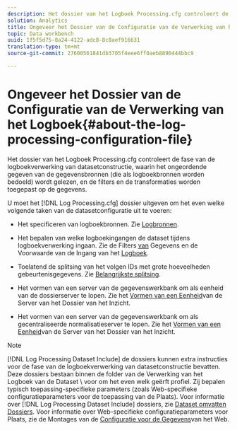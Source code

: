```yaml
---
description: Het dossier van het Logboek Processing.cfg controleert de fase van de logboekverwerking van datasetconstructie, waarin het ongeordende gegeven van de gegevensbronnen (die als logboekbronnen worden bedoeld) wordt gelezen, en de filters en de transformaties worden toegepast op de gegevens.
solution: Analytics
title: Ongeveer het Dossier van de Configuratie van de Verwerking van het Logboek
topic: Data workbench
uuid: 1f5f5d75-8a24-4122-adc8-8c8aef916631
translation-type: tm+mt
source-git-commit: 27600561841db3705f4eee6ff0aeb8890444bbc9

---
```



# Ongeveer het Dossier van de Configuratie van de Verwerking van het Logboek{#about-the-log-processing-configuration-file}

Het dossier van het Logboek Processing.cfg controleert de fase van de logboekverwerking van datasetconstructie, waarin het ongeordende gegeven van de gegevensbronnen (die als logboekbronnen worden bedoeld) wordt gelezen, en de filters en de transformaties worden toegepast op de gegevens.

U moet het [!DNL Log Processing.cfg] dossier uitgeven om het even welke volgende taken van de datasetconfiguratie uit te voeren:

* Het specificeren van logboekbronnen. Zie [Logbronnen](../../../home/c-dataset-const-proc/c-log-proc-config-file/c-log-sources.md).
* Het bepalen van welke logboekingangen de dataset tijdens logboekverwerking ingaan. Zie de Filters [van](../../../home/c-dataset-const-proc/c-log-proc-config-file/c-info-log-proc-param.md) Gegevens en de Voorwaarde van de Ingang van het [Logboek](../../../home/c-dataset-const-proc/c-log-proc-config-file/c-info-log-proc-param.md).

* Toelatend de splitsing van het volgen IDs met grote hoeveelheden gebeurtenisgegevens. Zie [Belangrijkste splitsing](../../../home/c-dataset-const-proc/c-log-proc-config-file/c-info-log-proc-param.md).
* Het vormen van een server van de gegevenswerkbank om als eenheid van de dossierserver te lopen. Zie het [Vormen van een Eenheid](../../../home/c-dataset-const-proc/c-log-proc-config-file/c-ins-svr-file-svr-unit.md)van de Server van het Dossier van het Inzicht.
* Het vormen van een server van de gegevenswerkbank om als gecentraliseerde normalisatieserver te lopen. Zie het [Vormen van een Eenheid](../../../home/c-dataset-const-proc/c-log-proc-config-file/c-ins-svr-file-svr-unit.md)van de Server van het Dossier van het Inzicht.

>[!NOTE]
>
>[!DNL Log Processing Dataset Include] de dossiers kunnen extra instructies voor de fase van de logboekverwerking van datasetconstructie bevatten. Deze dossiers bestaan binnen de folder van de Verwerking van het Logboek van de Dataset \ voor om het even welk geërft profiel. Zij bepalen typisch toepassing-specifieke parameters (zoals Web-specifieke configuratieparameters voor de toepassing van de Plaats). Voor informatie over [!DNL Log Processing Dataset Include] dossiers, zie [Dataset omvatten Dossiers](../../../home/c-dataset-const-proc/c-dataset-inc-files/c-abt-dataset-inc-files.md). Voor informatie over Web-specifieke configuratieparameters voor Plaats, zie de Montages van de [Configuratie voor de Gegevens](../../../home/c-dataset-const-proc/c-config-web-data/c-config-web-data.md)van het Web.

